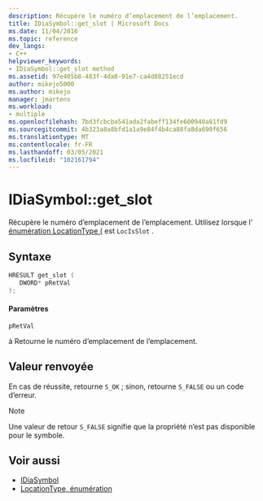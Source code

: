 ```yaml
---
description: Récupère le numéro d’emplacement de l’emplacement.
title: IDiaSymbol::get_slot | Microsoft Docs
ms.date: 11/04/2016
ms.topic: reference
dev_langs:
- C++
helpviewer_keywords:
- IDiaSymbol::get_slot method
ms.assetid: 97e405b8-483f-4da0-91e7-ca4d88251ecd
author: mikejo5000
ms.author: mikejo
manager: jmartens
ms.workload:
- multiple
ms.openlocfilehash: 7bd3fcbcba541ada2fabeff134fe600940a81fd9
ms.sourcegitcommit: 4b323a8a8bfd1a1a9e84f4b4ca88fa8da690f656
ms.translationtype: MT
ms.contentlocale: fr-FR
ms.lasthandoff: 03/05/2021
ms.locfileid: "102161794"
---
```

# <a name="idiasymbolget_slot"></a>IDiaSymbol::get_slot
Récupère le numéro d’emplacement de l’emplacement. Utilisez lorsque l' [énumération LocationType (](../../debugger/debug-interface-access/locationtype.md) est `LocIsSlot` .

## <a name="syntax"></a>Syntaxe

```C++
HRESULT get_slot ( 
   DWORD* pRetVal
);
```

#### <a name="parameters"></a>Paramètres
 `pRetVal`

à Retourne le numéro d’emplacement de l’emplacement.

## <a name="return-value"></a>Valeur renvoyée
 En cas de réussite, retourne `S_OK` ; sinon, retourne `S_FALSE` ou un code d’erreur.

> [!NOTE]
> Une valeur de retour `S_FALSE` signifie que la propriété n’est pas disponible pour le symbole.

## <a name="see-also"></a>Voir aussi
- [IDiaSymbol](../../debugger/debug-interface-access/idiasymbol.md)
- [LocationType, énumération](../../debugger/debug-interface-access/locationtype.md)
